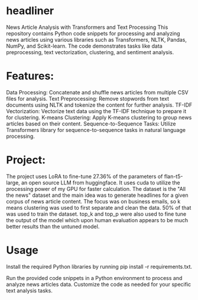 # headliner
News Article Analysis with Transformers and Text Processing
This repository contains Python code snippets for processing and analyzing news articles using various libraries such as Transformers, NLTK, Pandas, NumPy, and Scikit-learn.
The code demonstrates tasks like data preprocessing, text vectorization, clustering, and sentiment analysis.

# Features:
Data Processing: Concatenate and shuffle news articles from multiple CSV files for analysis.
Text Preprocessing: Remove stopwords from text documents using NLTK and tokenize the content for further analysis.
TF-IDF Vectorization: Vectorize text data using the TF-IDF technique to prepare it for clustering.
K-means Clustering: Apply K-means clustering to group news articles based on their content.
Sequence-to-Sequence Tasks: Utilize Transformers library for sequence-to-sequence tasks in natural language processing.



# Project:
The project uses LoRA to fine-tune 27.36% of the parameters of flan-t5-large, an open source LLM from huggingface. It uses cuda to utilize the processing power of my GPU for faster calculation.
The dataset is the "All the news" dataset and the main idea was to generate headlines for a given corpus of news article content. 
The focus was on business emails, so k means clustering was used to first separate and clean the data. 
50% of that was used to train the dataset.
top_k and top_p were also used to fine tune the output of the model which upon human evaluation appears to be much better results than the untuned model.

# Usage

Install the required Python libraries by running pip install -r requirements.txt.

Run the provided code snippets in a Python environment to process and analyze news articles data.
Customize the code as needed for your specific text analysis tasks.

